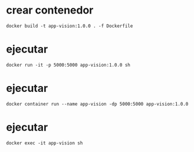  # crear contenedor

```
docker build -t app-vision:1.0.0 . -f Dockerfile

```



 # ejecutar

```
docker run -it -p 5000:5000 app-vision:1.0.0 sh

```
 # ejecutar

```
docker container run --name app-vision -dp 5000:5000 app-vision:1.0.0
```

# ejecutar

```
docker exec -it app-vision sh
```
